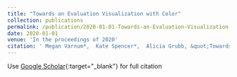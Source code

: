 ```yaml
---
title: "Towards an Evaluation Visualization with Color"
collection: publications
permalink: /publication/2020-01-01-Towards-an-Evaluation-Visualization-with-Color
date: 2020-01-01
venue: 'In the proceedings of 2020'
citation: ' Megan Varnum*,  Kate Spencer*,  Alicia Grubb, &quot;Towards an Evaluation Visualization with Color.&quot; In the proceedings of 2020, 2020.'
---
```

Use [Google Scholar](https://scholar.google.com/scholar?q=Towards+an+Evaluation+Visualization+with+Color){:target="_blank"} for full citation